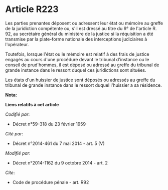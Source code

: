 # Article R223

Les parties prenantes déposent ou adressent leur état ou mémoire au greffe de la juridiction compétente ou, s'il est dressé
au titre du 9° de l'article R. 92, au secrétaire général du ministère de la justice si la réquisition a été transmise par la
plate-forme nationale des interceptions judiciaires à l'opérateur. 

Toutefois, lorsque l'état ou le mémoire est relatif à des frais de justice engagés au cours d'une procédure devant le
tribunal d'instance ou le conseil de prud'hommes, il est déposé ou adressé au greffe du tribunal de grande instance dans le
ressort duquel ces juridictions sont situées. 

Les états d'un huissier de justice sont déposés ou adressés au greffe du tribunal de grande instance dans le ressort duquel
l'huissier a sa résidence.

**Nota:**



**Liens relatifs à cet article**

_Codifié par_:

  - Décret n°59-318 du 23 février 1959

_Cité par_:

  - Décret n°2014-461 du 7 mai 2014 - art. 5 (V)

_Modifié par_:

  - Décret n°2014-1162 du 9 octobre 2014 - art. 2

_Cite_:

  - Code de procédure pénale - art. R92

